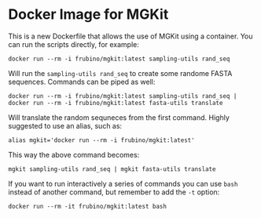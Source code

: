# Docker Image for MGKit

This is a new Dockerfile that allows the use of MGKit using a container. You can run the scripts directly, for example:

`docker run --rm -i frubino/mgkit:latest sampling-utils rand_seq`

Will run the `sampling-utils rand_seq` to create some randome FASTA sequences. Commands can be piped as well:

`docker run --rm -i frubino/mgkit:latest sampling-utils rand_seq | docker run --rm -i frubino/mgkit:latest fasta-utils translate`

Will translate the random sequneces from the first command. Highly suggested to use an alias, such as:

`alias mgkit='docker run --rm -i frubino/mgkit:latest'`

This way the above command becomes:

`mgkit sampling-utils rand_seq | mgkit fasta-utils translate`

If you want to run interactively a series of commands you can use `bash` instead of another command, but remember to add the `-t` option:

`docker run --rm -it frubino/mgkit:latest bash`